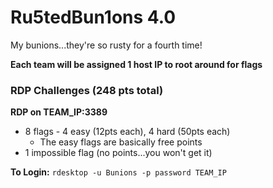 # Ru5tedBun1ons 4.0
My bunions...they're so rusty for a fourth time!

__Each team will be assigned 1 host IP to root around for flags__

### RDP Challenges (248 pts total)

__RDP on TEAM_IP:3389__
* 8 flags - 4 easy (12pts each), 4 hard (50pts each) 
  * The easy flags are basically free points
* 1 impossible flag (no points...you won't get it)

__To Login:__ `rdesktop -u Bunions -p password TEAM_IP`
